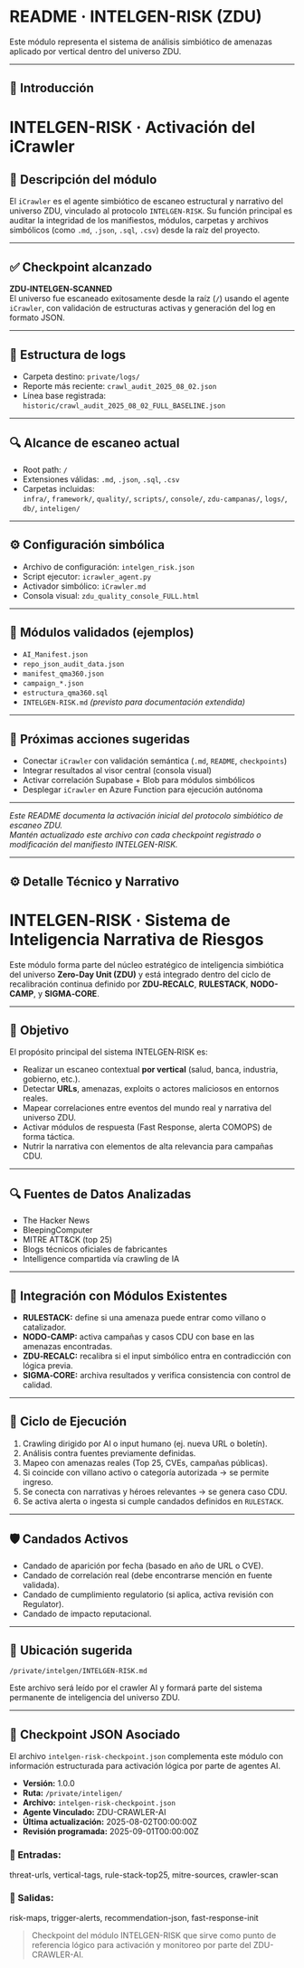 # README · INTELGEN-RISK (ZDU)

Este módulo representa el sistema de análisis simbiótico de amenazas aplicado por vertical dentro del universo ZDU.

---

## 🧠 Introducción

# INTELGEN-RISK · Activación del iCrawler

## 🧠 Descripción del módulo

El `iCrawler` es el agente simbiótico de escaneo estructural y narrativo del universo ZDU, vinculado al protocolo `INTELGEN-RISK`. Su función principal es auditar la integridad de los manifiestos, módulos, carpetas y archivos simbólicos (como `.md`, `.json`, `.sql`, `.csv`) desde la raíz del proyecto.

---

## ✅ Checkpoint alcanzado

**ZDU‑INTELGEN‑SCANNED**  
El universo fue escaneado exitosamente desde la raíz (`/`) usando el agente `iCrawler`, con validación de estructuras activas y generación del log en formato JSON.

---

## 📂 Estructura de logs

- Carpeta destino: `private/logs/`
- Reporte más reciente: `crawl_audit_2025_08_02.json`
- Línea base registrada: `historic/crawl_audit_2025_08_02_FULL_BASELINE.json`

---

## 🔍 Alcance de escaneo actual

- Root path: `/`
- Extensiones válidas: `.md`, `.json`, `.sql`, `.csv`
- Carpetas incluidas:  
  `infra/`, `framework/`, `quality/`, `scripts/`, `console/`, `zdu-campanas/`, `logs/`, `db/`, `inteligen/`

---

## ⚙️ Configuración simbólica

- Archivo de configuración: `intelgen_risk.json`
- Script ejecutor: `icrawler_agent.py`
- Activador simbólico: `iCrawler.md`
- Consola visual: `zdu_quality_console_FULL.html`

---

## 🧪 Módulos validados (ejemplos)

- `AI_Manifest.json`
- `repo_json_audit_data.json`
- `manifest_qma360.json`
- `campaign_*.json`
- `estructura_qma360.sql`
- `INTELGEN-RISK.md` *(previsto para documentación extendida)*

---

## 📌 Próximas acciones sugeridas

- Conectar `iCrawler` con validación semántica (`.md`, `README`, `checkpoints`)
- Integrar resultados al visor central (consola visual)
- Activar correlación Supabase + Blob para módulos simbólicos
- Desplegar `iCrawler` en Azure Function para ejecución autónoma

---

*Este README documenta la activación inicial del protocolo simbiótico de escaneo ZDU.  
Mantén actualizado este archivo con cada checkpoint registrado o modificación del manifiesto INTELGEN-RISK.*

---

## ⚙️ Detalle Técnico y Narrativo

# INTELGEN‑RISK · Sistema de Inteligencia Narrativa de Riesgos

Este módulo forma parte del núcleo estratégico de inteligencia simbiótica del universo **Zero-Day Unit (ZDU)** y está integrado dentro del ciclo de recalibración continua definido por **ZDU‑RECALC**, **RULESTACK**, **NODO-CAMP**, y **SIGMA‑CORE**.

---

## 🎯 Objetivo

El propósito principal del sistema INTELGEN‑RISK es:

- Realizar un escaneo contextual **por vertical** (salud, banca, industria, gobierno, etc.).
- Detectar **URLs**, amenazas, exploits o actores maliciosos en entornos reales.
- Mapear correlaciones entre eventos del mundo real y narrativa del universo ZDU.
- Activar módulos de respuesta (Fast Response, alerta COMOPS) de forma táctica.
- Nutrir la narrativa con elementos de alta relevancia para campañas CDU.

---

## 🔍 Fuentes de Datos Analizadas

- The Hacker News
- BleepingComputer
- MITRE ATT&CK (top 25)
- Blogs técnicos oficiales de fabricantes
- Intelligence compartida vía crawling de IA

---

## 🧠 Integración con Módulos Existentes

- **RULESTACK:** define si una amenaza puede entrar como villano o catalizador.
- **NODO-CAMP:** activa campañas y casos CDU con base en las amenazas encontradas.
- **ZDU‑RECALC:** recalibra si el input simbólico entra en contradicción con lógica previa.
- **SIGMA‑CORE:** archiva resultados y verifica consistencia con control de calidad.

---

## 🔄 Ciclo de Ejecución

1. Crawling dirigido por AI o input humano (ej. nueva URL o boletín).
2. Análisis contra fuentes previamente definidas.
3. Mapeo con amenazas reales (Top 25, CVEs, campañas públicas).
4. Si coincide con villano activo o categoría autorizada → se permite ingreso.
5. Se conecta con narrativas y héroes relevantes → se genera caso CDU.
6. Se activa alerta o ingesta si cumple candados definidos en `RULESTACK`.

---

## 🛡️ Candados Activos

- Candado de aparición por fecha (basado en año de URL o CVE).
- Candado de correlación real (debe encontrarse mención en fuente validada).
- Candado de cumplimiento regulatorio (si aplica, activa revisión con Regulator).
- Candado de impacto reputacional.

---

## 📁 Ubicación sugerida

`/private/intelgen/INTELGEN-RISK.md`

Este archivo será leído por el crawler AI y formará parte del sistema permanente de inteligencia del universo ZDU.

---
## 🧾 Checkpoint JSON Asociado

El archivo `intelgen-risk-checkpoint.json` complementa este módulo con información estructurada para activación lógica por parte de agentes AI.

- **Versión:** 1.0.0
- **Ruta:** `/private/inteligen/`
- **Archivo:** `intelgen-risk-checkpoint.json`
- **Agente Vinculado:** ZDU-CRAWLER-AI
- **Última actualización:** 2025-08-02T00:00:00Z
- **Revisión programada:** 2025-09-01T00:00:00Z

### 🔄 Entradas:
threat-urls, vertical-tags, rule-stack-top25, mitre-sources, crawler-scan

### 🎯 Salidas:
risk-maps, trigger-alerts, recommendation-json, fast-response-init

> Checkpoint del módulo INTELGEN-RISK que sirve como punto de referencia lógico para activación y monitoreo por parte del ZDU-CRAWLER-AI.
